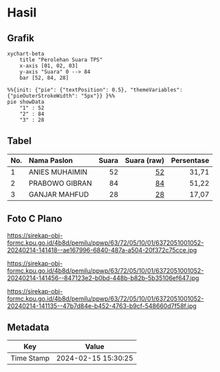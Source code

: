 # Hasil

## Grafik

```mermaid
xychart-beta
    title "Perolehan Suara TPS"
    x-axis [01, 02, 03]
    y-axis "Suara" 0 --> 84
    bar [52, 84, 28]
```

```mermaid
%%{init: {"pie": {"textPosition": 0.5}, "themeVariables": {"pieOuterStrokeWidth": "5px"}} }%%
pie showData
    "1" : 52
    "2" : 84
    "3" : 28
```

## Tabel

| No. | Nama Paslon    | Suara | Suara (raw) | Persentase |
|:--- |:-------------- | -----:| -----------:| ----------:|
| 1   | ANIES MUHAIMIN | 52    | [52][p-1]   | 31,71      |
| 2   | PRABOWO GIBRAN | 84    | [84][p-2]   | 51,22      |
| 3   | GANJAR MAHFUD  | 28    | [28][p-3]   | 17,07      |


[p-1]: https://github.com/gigit-pemilu/pemilu-2024-63-kalimantan-selatan/blob/main/pilpres/hitung-suara/sub/63-kalimantan-selatan/sub/72-kota-banjarbaru/sub/05-banjarbaru-selatan/sub/1001-sungai-besar/sub/052-tps/sub/paslon-1.txt
[p-2]: https://github.com/gigit-pemilu/pemilu-2024-63-kalimantan-selatan/blob/main/pilpres/hitung-suara/sub/63-kalimantan-selatan/sub/72-kota-banjarbaru/sub/05-banjarbaru-selatan/sub/1001-sungai-besar/sub/052-tps/sub/paslon-2.txt
[p-3]: https://github.com/gigit-pemilu/pemilu-2024-63-kalimantan-selatan/blob/main/pilpres/hitung-suara/sub/63-kalimantan-selatan/sub/72-kota-banjarbaru/sub/05-banjarbaru-selatan/sub/1001-sungai-besar/sub/052-tps/sub/paslon-3.txt

## Foto C Plano

https://sirekap-obj-formc.kpu.go.id/4b8d/pemilu/ppwp/63/72/05/10/01/6372051001052-20240214-141418--ae167996-6840-487a-a504-20f372c75cce.jpg

https://sirekap-obj-formc.kpu.go.id/4b8d/pemilu/ppwp/63/72/05/10/01/6372051001052-20240214-141456--847123e2-b0bd-448b-b82b-5b35106ef647.jpg

https://sirekap-obj-formc.kpu.go.id/4b8d/pemilu/ppwp/63/72/05/10/01/6372051001052-20240214-141135--47b7d84e-b452-4763-b9cf-548660d7f58f.jpg


## Metadata

| Key        | Value               |
| ---------- | ------------------- |
| Time Stamp | 2024-02-15 15:30:25 |



